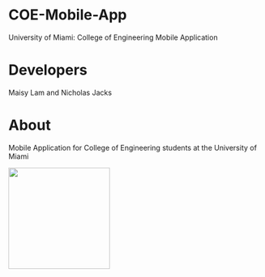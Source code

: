 # COE-Mobile-App
University of Miami: College of Engineering Mobile Application

# Developers
Maisy Lam and Nicholas Jacks

# About
Mobile Application for College of Engineering students at the University of Miami

<img src="https://raw.githubusercontent.com/njacks1/COE-Mobile-App/main/university_of_miami_logo.png" height=200>
